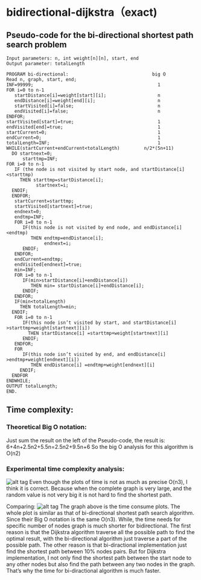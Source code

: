 # bidirectional-dijkstra（exact)
## Pseudo-code for the bi-directional shortest path search problem
    Input parameters: n, int weight[n][n], start, end
    Output parameter: totalLength

    PROGRAM bi-directional:                               big O
    Read n, graph, start, end;
    INF=99999;                                              1
    FOR i=0 to n-1
       startDistance[i]=weight[start][i];                   n
       endDistance[i]=weight[end][i];                       n
       startVisited[i]=false;                               n
       endVisited[i]=false;                                 n
    ENDFOR;
    startVisited[start]=true;                               1
    endVisited[end]=true;                                   1
    startCurrent=0;                                         1
    endCurrent=0;                                           1
    totalLength=INF;                                        1
    WHILE(startCurrent+endCurrent<totalLength)         n/2*(5n+11)
      DO startnext=0;
          starttmp=INF;
    FOR i=0 to n-1
       IF (the node is not visited by start node, and startDistance[i] <starttmp)
         THEN starttmp=startDistance[i];
               startnext=i;
      ENDIF;
      ENDFOR;
       startCurrent=starttmp;
       startVisited[startnext]=true;
       endnext=0;
       endtmp=INF;
       FOR i=0 to n-1
          IF(this node is not visited by end node, and endDistance[i]<endtmp)
             THEN endtmp=endDistance[i];
                  endnext=i;
          ENDIF;
       ENDFOR;
       endCurrent=endtmp;
       endVisited[endnext]=true;
       min=INF;
       FOR i=0 to n-1
          IF(min>startDistance[i]+endDistance[i])
             THEN min= startDistance[i]+endDistance[i];
          ENDIF;
       ENDFOR;
       IF(min<totalLength)
         THEN totalLength=min;
      ENDIF;
       FOR i=0 to n-1
          IF(this node isn’t visited by start, and startDistance[i] >starttmp+weight[startnext][i])
            THEN startDistance[i] =starttmp+weight[startnext][i]
          ENDIF;
       ENDFOR;
       FOR
          IF(this node isn’t visited by end, and endDistance[i] >endtmp+weight[endnext][i])
             THEN endDistance[i] =endtmp+weight[endnext][i]
         ENDIF;
      ENDFOR
    ENDWHILE;
    OUTPUT totalLength;
    END.

## Time complexity:

### Theoretical Big O notation:
Just sum the result on the left of the Pseudo-code, the result is: 6+4n+2.5n2+5.5n=2.5n2+9.5n+6
So the big O analysis for this algorithm is O(n2)
### Experimental time complexity analysis:
 ![alt tag](https://github.com/sow7/bidirectional-dijkstra/blob/master/Bidi.png)
Even though the plots of time is not as much as precise O(n3), I think it is correct. Because when the complete graph is very large, and the random value is not very big it is not hard to find the shortest path.

Comparing: 
  ![alt tag](https://github.com/sow7/bidirectional-dijkstra/blob/master/Onedi.png)
The graph above is the time consume plots. The whole plot is similar as that of bi-directional shortest path search algorithm. Since their Big O notation is the same O(n3). While, the time needs for specific number of nodes graph is much shorter for bidirectional. The first reason is that the Dijkstra algorithm traverse all the possible path to find the optimal result, with the bi-directional algorithm just traverse a part of the possible path. The other reason is that bi-diractional implementation just find the shortest path between 10% nodes pairs. But for Dijkstra implementation, I not only find the shortest path between the start node to any other nodes but also find the path between any two nodes in the graph. That’s why the time for bi-diractional algorithm is much faster.
